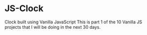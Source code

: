 # JS-Clock
Clock built using Vanilla JavaScript
This is part 1 of the 10 Vanilla JS projects that I will be doing in the next 30 days.
